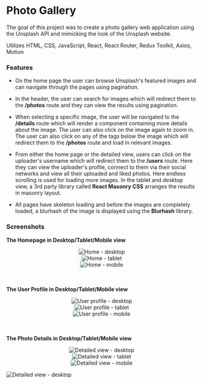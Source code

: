 # Photo Gallery

The goal of this project was to create a photo gallery web application using the Unsplash API and mimicking the look of the Unsplash website.

Utilizes HTML, CSS, JavaScript, React, React Router, Redux Toolkit, Axios, Motion

### Features

-   On the home page the user can browse Unsplash's featured images and can navigate through the pages using pagination.

-   In the header, the user can search for images which will redirect them to the **/photos** route and they can view the results using pagination.

-   When selecting a specific image, the user will be navigated to the **/details** route which will render a component containing more details about the image. The user can also click on the image again to zoom in. The user can also click on any of the tags below the image which will redirect them to the **/photos** route and load in relevant images.

-   From either the home page or the detailed view, users can click on the uploader's username which will redirect them to the **/users** route. Here they can view the uploader's profile, connect to them via their social networks and view all their uploaded and liked photos. Here endless scrolling is used for loading more images. In the tablet and desktop view, a 3rd party library called **React Masonry CSS** arranges the results in masonry layout.

-   All pages have skeleton loading and before the images are completely loaded, a blurhash of the image is displayed using the **Blurhash** library.

### Screenshots

**The Homepage in Desktop/Tablet/Mobile view**

<div align="center">
  <img src="https://github.com/user-attachments/assets/2209e8a3-e3ed-489e-b798-b07ee60b0d37" alt="Home - desktop" />
  <br />
  <img src="https://github.com/user-attachments/assets/aea1284c-624c-44cb-ab70-263b61edf7c3" alt="Home - tablet" />
  <br />
  <img src="https://github.com/user-attachments/assets/6eb14d76-b570-462a-ad45-22400011c71b" alt="Home - mobile" />
</div>

<br />
<br />

**The User Profile in Desktop/Tablet/Mobile view**

<div align="center">
  <img src="https://github.com/user-attachments/assets/69109e93-0ac2-4e24-8c72-c943a2866c0f" alt="User profile - desktop" />
  <br />
  <img src="https://github.com/user-attachments/assets/75a9b722-4faf-4048-b285-a7aa5d6fdf6b" alt="User profile - tablet" />
  <br />
  <img src="https://github.com/user-attachments/assets/6ad238e3-1716-4e6b-a2e8-e4950bef5bd8" alt="User profile - mobile" />
</div>

<br />
<br />

**The Photo Details in Desktop/Tablet/Mobile view**

<div align="center">
  <img src="https://github.com/user-attachments/assets/c9f544de-dbb0-4d62-93e9-79d2263b3c8e" alt="Detailed view - desktop" />
  <br />
  <img src="https://github.com/user-attachments/assets/0c57cea5-8611-4573-80ea-d1c33496e7fa" alt="Detailed view - tablet" />
  <br />
  <img src="https://github.com/user-attachments/assets/31a59e5f-72bb-462d-b5b2-0fe023c2914f" alt="Detailed view - mobile" />
</div>

![Detailed view - desktop](https://github.com/user-attachments/assets/2f64c4d3-6bac-4a4f-a98a-a9219aa4c01c)
